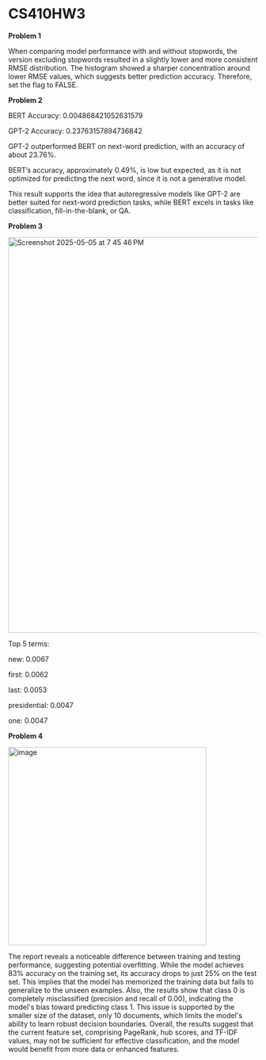 # CS410HW3

**Problem 1**

When comparing model performance with and without stopwords, the version excluding stopwords resulted in a slightly lower and more consistent RMSE distribution. The histogram showed a sharper concentration around lower RMSE values, which suggests better prediction accuracy. Therefore, set the flag to FALSE. 


**Problem 2**

BERT Accuracy: 0.004868421052631579

GPT-2 Accuracy: 0.23763157894736842

GPT-2 outperformed BERT on next-word prediction, with an accuracy of about 23.76%.

BERT’s accuracy, approximately 0.49%, is low but expected, as it is not optimized for predicting the next word, since it is not a generative model.

This result supports the idea that autoregressive models like GPT-2 are better suited for next-word prediction tasks, while BERT excels in tasks like classification, fill-in-the-blank, or QA.


**Problem 3**

<img width="798" alt="Screenshot 2025-05-05 at 7 45 46 PM" src="https://github.com/user-attachments/assets/23968cad-9758-4065-8c13-b9192335b227" />

Top 5 terms:

new: 0.0067

first: 0.0062

last: 0.0053

presidential: 0.0047

one: 0.0047


**Problem 4**

<img width="400" alt="image" src="https://github.com/user-attachments/assets/bfba63e3-2710-4ca7-b043-5b6d51d52cd7" />

The report reveals a noticeable difference between training and testing performance, suggesting potential overfitting. While the model achieves 83% accuracy on the training set, its accuracy drops to just 25% on the test set. This implies that the model has memorized the training data but fails to generalize to the unseen examples. Also, the results show that class 0 is completely misclassified (precision and recall of 0.00), indicating the model's bias toward predicting class 1. This issue is supported by the smaller size of the dataset, only 10 documents, which limits the model's ability to learn robust decision boundaries. Overall, the results suggest that the current feature set, comprising PageRank, hub scores, and TF-IDF values, may not be sufficient for effective classification, and the model would benefit from more data or enhanced features.

